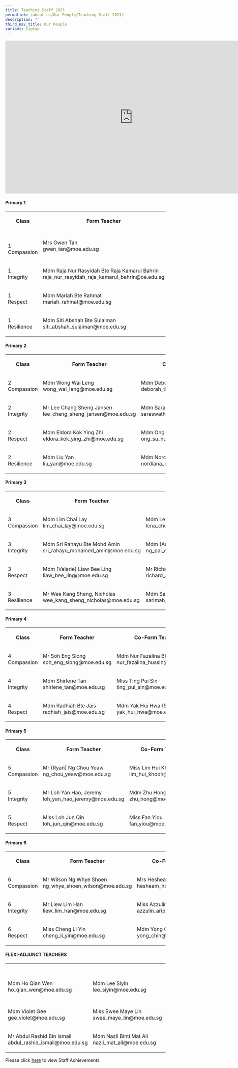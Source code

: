 ```yaml
---
title: Teaching Staff 2023
permalink: /about-us/Our-People/Teaching-Staff-2023/
description: ""
third_nav_title: Our People
variant: tiptap
---
```

<div class="iframe-wrapper"><iframe height="480" width="800" allowfullscreen="true" frameborder="0" src="https://docs.google.com/presentation/d/e/2PACX-1vRWp0S1jsK3BE-OXvwOAUd_44LqfQZ8DVU8gCJoAhUwdqZ5yyJKF4Gh4CipF6I20wjIPzo8GiFQSkgF/embed?start=false&amp;loop=false&amp;delayms=3000"></iframe></div><h4><strong>Primary 1</strong></h4><table><tbody><tr><th rowspan="1" colspan="1"><p>Class</p></th><th rowspan="1" colspan="1"><p>Form Teacher</p></th><th rowspan="1" colspan="1"><p>Co-Form Teacher</p></th><th rowspan="1" colspan="1"><p>Co-Form Teacher</p></th></tr><tr><td rowspan="1" colspan="1"><p><br>1 <br>Compassion</p></td><td rowspan="1" colspan="1"><p>Mrs Gwen Tan <br>gwen_tan@moe.edu.sg</p></td><td rowspan="1" colspan="1"><p>Mdm Junaidah Bte Senor<br>junaidah_senor@moe.edu.sg</p></td><td rowspan="1" colspan="1"><p>Mrs Hesheam Hashim<br>hesheam_haslim@moe.edu.sg</p></td></tr><tr><td rowspan="1" colspan="1"><p>1<br>Integrity</p></td><td rowspan="1" colspan="1"><p>Mdm Raja Nur Rasyidah Bte Raja Kamarul Bahrin<br>raja_nur_rasyidah_raja_kamarul_bahrin@oe.edu.sg</p></td><td rowspan="1" colspan="1"><p>Mdm Hafizah Beevi binti Abdul Basit<br>hafizah_beevi_abdul_basit@moe.edu.sg</p></td><td rowspan="1" colspan="1"><p></p></td></tr><tr><td rowspan="1" colspan="1"><p>1<br>Respect</p></td><td rowspan="1" colspan="1"><p>Mdm Mariah Bte Rahmat<br>mariah_rahmat@moe.edu.sg</p></td><td rowspan="1" colspan="1"><p>Mdm Noorasmaedah Bte Ahmad<br>noorasmaedah_ahmad@moe.edu.sg</p></td><td rowspan="1" colspan="1"><p>Miss Goh Chow Thye<br>goh_chow_thye@moe.edu.sg</p></td></tr><tr><td rowspan="1" colspan="1"><p>1<br>Resilience</p></td><td rowspan="1" colspan="1"><p>Mdm Siti Abshah Bte Sulaiman<br>siti_abshah_sulaiman@moe.edu.sg</p></td><td rowspan="1" colspan="1"><p>Miss Andrea Lee<br>lee_qing_andrea@moe.edu.sg</p></td><td rowspan="1" colspan="1"><p>Mdm Sarimah Bte Mohd Noor<br>sarimah_mohamad_noor@moe.edu.sg</p></td></tr></tbody></table><h4><strong>Primary 2</strong></h4><table><tbody><tr><th rowspan="1" colspan="1"><p>Class</p></th><th rowspan="1" colspan="1"><p>Form Teacher</p></th><th rowspan="1" colspan="1"><p>Co-Form Teacher</p></th><th rowspan="1" colspan="1"><p>Co-Form Teacher</p></th></tr><tr><td rowspan="1" colspan="1"><p>2<br>Compassion</p></td><td rowspan="1" colspan="1"><p>Mdm Wong Wai Leng<br>wong_wai_leng@moe.edu.sg</p></td><td rowspan="1" colspan="1"><p>Mdm Deborah Tham Lai Mei<br>deborah_tham_lai_mei@moe.edu.sg</p></td><td rowspan="1" colspan="1"><p>Mdm Adelene Tan Tse Hui<br>tan_tse_hui_adelene@moe.edu.sg</p></td></tr><tr><td rowspan="1" colspan="1"><p>2<br>Integrity</p></td><td rowspan="1" colspan="1"><p>Mr Lee Chang Sheng Jansen lee_chang_sheng_jansen@moe.edu.sg</p></td><td rowspan="1" colspan="1"><p>Mdm Saraswathi D/O Valliappan<br>saraswathi_valliappan@moe.edu.sg <br></p></td><td rowspan="1" colspan="1"><p>Mdm Ernie Bte Jumat<br>ernie_jumat@moe.edu.sg</p></td></tr><tr><td rowspan="1" colspan="1"><p>2<br>Respect</p></td><td rowspan="1" colspan="1"><p>Mdm Eldora Kok Ying Zhi<br>eldora_kok_ying_zhi@moe.edu.sg</p></td><td rowspan="1" colspan="1"><p>Mdm Ong Su Hui<br>ong_su_hui@moe.edu.sg</p></td><td rowspan="1" colspan="1"><p>Mdm Sri Rahayu Bte Mohd Amin<br>sri_rahayu_mohamed_amin@moe.edu.sg</p></td></tr><tr><td rowspan="1" colspan="1"><p>2<br>Resilience</p></td><td rowspan="1" colspan="1"><p>Mdm Liu Yan<br>liu_yan@moe.edu.sg</p></td><td rowspan="1" colspan="1"><p>Mdm Nordiana Bte Mohd Rashid<br>nordiana_mohd_rashid@moe.edu.sg</p></td><td rowspan="1" colspan="1"><p>Mdm Chia Lee Eng <br>chia_lee_eng@moe.edu.sg</p></td></tr></tbody></table><h4><strong>Primary 3</strong></h4><table><tbody><tr><th rowspan="1" colspan="1"><p>Class</p></th><th rowspan="1" colspan="1"><p>Form Teacher</p></th><th rowspan="1" colspan="1"><p>Co-Form Teacher</p></th></tr><tr><td rowspan="1" colspan="1"><p>3<br>Compassion</p></td><td rowspan="1" colspan="1"><p>Mdm Lim Chai Lay<br>lim_chai_lay@moe.edu.sg</p></td><td rowspan="1" colspan="1"><p>Mdm Lena Chua Siao Yen<br>lena_chua_siao_yen@moe.edu.sg</p></td></tr><tr><td rowspan="1" colspan="1"><p>3<br>Integrity</p></td><td rowspan="1" colspan="1"><p>Mdm Sri Rahayu Bte Mohd Amin<br>sri_rahayu_mohamed_amin@moe.edu.sg</p></td><td rowspan="1" colspan="1"><p>Mdm (Angie) Ng Pai Chen <br>ng_pai_chen@moe.edu.sg</p></td></tr><tr><td rowspan="1" colspan="1"><p>3<br>Respect</p></td><td rowspan="1" colspan="1"><p>Mdm (Valarie) Liaw Bee Ling<br>liaw_bee_ling@moe.edu.sg</p></td><td rowspan="1" colspan="1"><p>Mr Richard S/O Arokiasamy<br>richard_arokiasamy@moe.edu.sg</p></td></tr><tr><td rowspan="1" colspan="1"><p>3<br>Resilience</p></td><td rowspan="1" colspan="1"><p>Mr Wee Kang Sheng, Nicholas<br>wee_kang_sheng_nicholas@moe.edu.sg</p></td><td rowspan="1" colspan="1"><p>Mdm Sarimah Bte Mohd Noor<br>sarimah_mohamad_noor@moe.edu.sg</p></td></tr></tbody></table><h4><strong>Primary 4</strong></h4><table><tbody><tr><th rowspan="1" colspan="1"><p>Class</p></th><th rowspan="1" colspan="1"><p>Form Teacher</p></th><th rowspan="1" colspan="1"><p>Co-Form Teacher</p></th></tr><tr><td rowspan="1" colspan="1"><p>4<br>Compassion</p></td><td rowspan="1" colspan="1"><p>Mr Soh Eng Siong<br>soh_eng_siong@moe.edu.sg</p></td><td rowspan="1" colspan="1"><p>Mdm Nur Fazalina Bte Hussin <br>nur_fazalina_hussin@moe.edu.sg</p></td></tr><tr><td rowspan="1" colspan="1"><p>4<br>Integrity</p></td><td rowspan="1" colspan="1"><p>Mdm Shirlene Tan <br>shirlene_tan@moe.edu.sg</p></td><td rowspan="1" colspan="1"><p>Miss Ting Pui Sin<br>ting_pui_sin@moe.edu.sg</p></td></tr><tr><td rowspan="1" colspan="1"><p>4<br>Respect</p></td><td rowspan="1" colspan="1"><p>Mdm Radhiah Bte Jais <br>radhiah_jais@moe.edu.sg</p></td><td rowspan="1" colspan="1"><p>Mdm Yak Hui Hwa (Seetoh)<br>yak_hui_hwa@moe.edu.sg</p></td></tr></tbody></table><h4><strong>Primary 5</strong></h4><table><tbody><tr><th rowspan="1" colspan="1"><p>Class</p></th><th rowspan="1" colspan="1"><p>Form Teacher</p></th><th rowspan="1" colspan="1"><p>Co-Form Teacher</p></th><th rowspan="1" colspan="1"><p>Co-Form Teacher</p></th></tr><tr><td rowspan="1" colspan="1"><p>5<br>Compassion</p></td><td rowspan="1" colspan="1"><p>Mr (Ryan) Ng Chou Yeaw<br>ng_chou_yeaw@moe.edu.sg</p></td><td rowspan="1" colspan="1"><p>Miss Lim Hui Khooh<br>lim_hui_khooh@moe.edu.sg</p></td><td rowspan="1" colspan="1"><p>Mrs Stephanie Thoo <br>stephanie_thoo@moe.edu.sg</p></td></tr><tr><td rowspan="1" colspan="1"><p>5<br>Integrity</p></td><td rowspan="1" colspan="1"><p>Mr Loh Yan Hao, Jeremy<br>loh_yan_hao_jeremy@moe.edu.sg</p></td><td rowspan="1" colspan="1"><p>Mdm Zhu Hong<br>zhu_hong@moe.edu.sg</p></td><td rowspan="1" colspan="1"><p>Mdm Rufaidah Bte Ismail<br>rufaidah_ismail@moe.edu.sg</p></td></tr><tr><td rowspan="1" colspan="1"><p>5<br>Respect</p></td><td rowspan="1" colspan="1"><p>Miss Loh Jun Qin<br>loh_jun_qin@moe.edu.sg</p></td><td rowspan="1" colspan="1"><p>Miss Fan Yiou<br>fan_yiou@moe.edu.sg</p></td><td rowspan="1" colspan="1"><p>Mr Mohamad Fazlee Bin Sabari<br>mohamad_fazlee_sabari@moe.edu.sg</p></td></tr></tbody></table><h4><strong>Primary 6</strong></h4><table><tbody><tr><th rowspan="1" colspan="1"><p>Class</p></th><th rowspan="1" colspan="1"><p>Form Teacher</p></th><th rowspan="1" colspan="1"><p>Co-Form Teacher</p></th><th rowspan="1" colspan="1"><p>Co-Form Teacher</p></th></tr><tr><td rowspan="1" colspan="1"><p>6<br>Compassion</p></td><td rowspan="1" colspan="1"><p>Mr Wilson Ng Whye Shoen<br>ng_whye_shoen_wilson@moe.edu.sg</p></td><td rowspan="1" colspan="1"><p>Mrs Hesheam Hashim<br>hesheam_hashim@moe.edu.sg</p></td><td rowspan="1" colspan="1"><p>Mdm Neo Bee Leng<br>neo_bee_leng@moe.edu.sg</p></td></tr><tr><td rowspan="1" colspan="1"><p>6<br>Integrity</p></td><td rowspan="1" colspan="1"><p>Mr Liew Lim Han<br>liew_lim_han@moe.edu.sg</p></td><td rowspan="1" colspan="1"><p>Miss Azzulin Bte Aripin<br>azzulin_aripin@moe.edu.sg</p></td><td rowspan="1" colspan="1"><p>Mdm (Amanda) Lin Weijia<br>lin_weijia@moe.edu.sg</p></td></tr><tr><td rowspan="1" colspan="1"><p>6<br>Respect</p></td><td rowspan="1" colspan="1"><p>Miss Cheng Li Yin<br>cheng_li_yin@moe.edu.sg</p></td><td rowspan="1" colspan="1"><p>Mdm Yong Chin<br>yong_chin@moe.edu.sg</p></td><td rowspan="1" colspan="1"><p>Mdm Hajerah Beevi D/O Kutus <br>hajerah_beevi_kutus@moe.edu.sg</p></td></tr></tbody></table><h4><strong>FLEXI-ADJUNCT TEACHERS</strong></h4><table><tbody><tr><th rowspan="1" colspan="1"><p></p></th><th rowspan="1" colspan="1"><p></p></th><th rowspan="1" colspan="1"><p></p></th><th rowspan="1" colspan="1"><p></p></th></tr><tr><td rowspan="1" colspan="1"><p>Mdm Ho Qian Wen<br>ho_qian_wen@moe.edu.sg</p></td><td rowspan="1" colspan="1"><p>Mdm Lee Siyin <br>lee_siyin@moe.edu.sg</p></td><td rowspan="1" colspan="1"><p>Mdm Ong Wee Fern (Jermaine)<br>ong_wee_fern@moe.edu.sg</p></td><td rowspan="1" colspan="1"><p></p></td></tr><tr><td rowspan="1" colspan="1"><p>Mdm Violet Gee<br>gee_violet@moe.edu.sg</p></td><td rowspan="1" colspan="1"><p>Miss Swee Maye Lin<br>swee_maye_lin@moe.edu.sg</p></td><td rowspan="1" colspan="1"><p>Mdm Tan Ai Fang<br>tan_ai_fang@moe.edu.sg</p></td><td rowspan="1" colspan="1"><p></p></td></tr><tr><td rowspan="1" colspan="1"><p>Mr Abdul Rashid Bin Ismail <br>abdul_rashid_ismail@moe.edu.sg</p></td><td rowspan="1" colspan="1"><p>Mdm Nazli Binti Mat Ali<br>nazli_mat_ali@moe.edu.sg</p></td><td rowspan="1" colspan="1"><p></p></td><td rowspan="1" colspan="1"><p></p></td></tr></tbody></table><p>Please click <a href="/Staff-Achievements/" rel="noopener noreferrer nofollow" target="_blank">here</a> to view Staff Achievements</p>